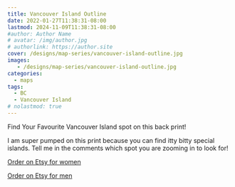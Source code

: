 ```yaml
---
title: Vancouver Island Outline
date: 2022-01-27T11:38:31-08:00
lastmod: 2024-11-09T11:38:31-08:00
#author: Author Name
# avatar: /img/author.jpg
# authorlink: https://author.site
cover: /designs/map-series/vancouver-island-outline.jpg
images:
   - /designs/map-series/vancouver-island-outline.jpg
categories:
  - maps
tags:
  - BC
  - Vancouver Island
# nolastmod: true
---
```



Find Your Favourite Vancouver Island spot on this back print!

I am super pumped on this print because you can find itty bitty special islands. Tell me in the comments which spot you are zooming in to look for!

<!--more-->

[Order on Etsy for women](https://www.etsy.com/ca/listing/1171395059/vancouver-island-hoodie-womens)

[Order on Etsy for men](https://www.etsy.com/ca/listing/1171393197/vancouver-island-hoodie-mens)

